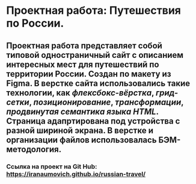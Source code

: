 # Проектная работа: Путешествия по России.

## Проектная работа представляет собой типовой одностраничный сайт с описанием интересных мест для путешествий по территории России. Создан по макету из Figma. В верстке сайта использовались такие технологии, как *флексбокс-вёрстка*, *грид-сетки*, *позиционирование*, *трансформации*, *продвинутая семантика языка HTML*. Страница адапртирована под устройства с разной шириной экрана. В верстке и организации файлов использовалась БЭМ-методология.

### Ссылка на проект на Git Hub: https://iranaumovich.github.io/russian-travel/